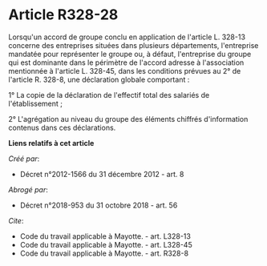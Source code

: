 # Article R328-28

Lorsqu'un accord de groupe conclu en application de l'article L. 328-13 concerne des entreprises situées dans plusieurs
départements, l'entreprise mandatée pour représenter le groupe ou, à défaut, l'entreprise du groupe qui est dominante dans le
périmètre de l'accord adresse à l'association mentionnée à l'article L. 328-45, dans les conditions prévues au 2° de
l'article R. 328-8, une déclaration globale comportant : 

1° La copie de la déclaration de l'effectif total des salariés de l'établissement ; 

2° L'agrégation au niveau du groupe des éléments chiffrés d'information contenus dans ces déclarations.

**Liens relatifs à cet article**

_Créé par_:

  - Décret n°2012-1566 du 31 décembre 2012 - art. 8

_Abrogé par_:

  - Décret n°2018-953 du 31 octobre 2018 - art. 56

_Cite_:

  - Code du travail applicable à Mayotte. - art. L328-13
  - Code du travail applicable à Mayotte. - art. L328-45
  - Code du travail applicable à Mayotte. - art. R328-8
